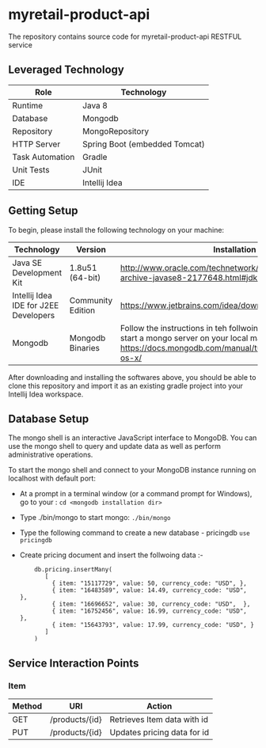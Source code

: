 # myretail-product-api
The repository contains source code for myretail-product-api RESTFUL service

## Leveraged Technology  
Role | Technology
-----|-----------
Runtime | Java 8
Database | Mongodb
Repository | MongoRepository
HTTP Server | Spring Boot (embedded Tomcat)
Task Automation | Gradle
Unit Tests | JUnit
IDE | Intellij Idea

## Getting Setup
To begin, please install the following technology on your machine:

Technology | Version | Installation Link
-----------|---------|------------------
Java SE Development Kit | 1.8u51 (64-bit) | http://www.oracle.com/technetwork/java/javase/downloads/java-archive-javase8-2177648.html#jdk-8u51-oth-JPR
Intellij Idea IDE for J2EE Developers | Community Edition | https://www.jetbrains.com/idea/download/
Mongodb | Mongodb Binaries | Follow the instructions in teh follwoing link to install Mongodb and start a mongo server on your local machine :- https://docs.mongodb.com/manual/tutorial/install-mongodb-on-os-x/

After downloading and installing the softwares above, you should be able to clone this repository and import it as an existing gradle project into your Intellij Idea workspace. 

## Database Setup

The mongo shell is an interactive JavaScript interface to MongoDB. You can use the mongo shell to query and update data as well as perform administrative operations.

To start the mongo shell and connect to your MongoDB instance running on localhost with default port:

   * At a prompt in a terminal window (or a command prompt for Windows), go to your <mongodb installation dir>: ```cd <mongodb installation dir>```

   * Type ./bin/mongo to start mongo: ```./bin/mongo```

   * Type the following command to create a new database - pricingdb ```use pricingdb```
   
   * Create pricing document and insert the follwoing data :-
      ```
          db.pricing.insertMany(
             [
               { item: "15117729", value: 50, currency_code: "USD", },
               { item: "16483589", value: 14.49, currency_code: "USD",  },
               { item: "16696652", value: 30, currency_code: "USD",  },
               { item: "16752456", value: 16.99, currency_code: "USD",  },
               { item: "15643793", value: 17.99, currency_code: "USD", }
             ]
          )
      ```    

## Service Interaction Points
### Item
Method | URI | Action
-------|-----|-------
GET | /products/{id} | Retrieves Item data with id
PUT | /products/{id} | Updates pricing data for id
